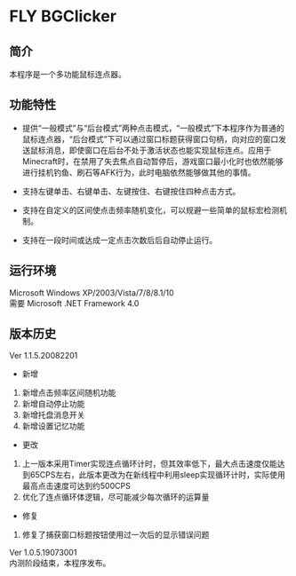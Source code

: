 FLY BGClicker
=========

简介
-----
本程序是一个多功能鼠标连点器。

功能特性
------
* 提供“一般模式”与“后台模式”两种点击模式，“一般模式”下本程序作为普通的鼠标连点器，“后台模式”下可以通过窗口标题获得窗口句柄，向对应的窗口发送鼠标消息，即使窗口在后台不处于激活状态也能实现鼠标连点。应用于Minecraft时，在禁用了失去焦点自动暂停后，游戏窗口最小化时也依然能够进行挂机钓鱼、刷石等AFK行为，此时电脑依然能够做其他的事情。

* 支持左键单击、右键单击、左键按住、右键按住四种点击方式。

* 支持在自定义的区间使点击频率随机变化，可以规避一些简单的鼠标宏检测机制。
  
* 支持在一段时间或达成一定点击次数后后自动停止运行。

运行环境
--------
Microsoft Windows XP/2003/Vista/7/8/8.1/10  
需要 Microsoft .NET Framework 4.0

版本历史
---------
Ver 1.1.5.20082201
* 新增
1. 新增点击频率区间随机功能
2. 新增自动停止功能
3. 新增托盘消息开关
4. 新增设置记忆功能
* 更改
1. 上一版本采用Timer实现连点循环计时，但其效率低下，最大点击速度仅能达到65CPS左右，此版本更改为在新线程中利用sleep实现循环计时，实际使用最高点击速度可达到约500CPS
2. 优化了连点循环体逻辑，尽可能减少每次循环的运算量
* 修复
1. 修复了捕获窗口标题按钮使用过一次后的显示错误问题


Ver 1.0.5.19073001  
内测阶段结束，本程序发布。

